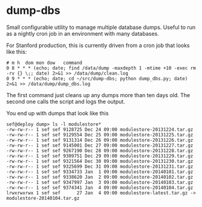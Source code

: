 dump-dbs
========

Small configurable utility to manage multiple database dumps. Useful to run as a nightly cron job in an environment with many databases. 

For Stanford production, this is currently driven from a cron job that
looks like this:

    # m h  dom mon dow   command
    0 8 * * * (echo; date; find /data/dump -maxdepth 1 -mtime +10 -exec rm -rv {} \;; date) 2>&1 >> /data/dump/clean.log
    0 9 * * * (echo; date; cd ~/src/dump-dbs; python dump_dbs.py; date) 2>&1 >> /data/dump/dump_dbs.log

The first command just cleans up any dumps more than ten days old.  The
second one calls the script and logs the output.

You end up with dumps that look like this

    sef@deploy dump> ls -l modulestore*
    -rw-rw-r-- 1 sef sef 9128725 Dec 24 09:00 modulestore-20131224.tar.gz
    -rw-rw-r-- 1 sef sef 9129554 Dec 25 09:00 modulestore-20131225.tar.gz
    -rw-rw-r-- 1 sef sef 9131314 Dec 26 09:00 modulestore-20131226.tar.gz
    -rw-rw-r-- 1 sef sef 9145001 Dec 27 09:00 modulestore-20131227.tar.gz
    -rw-rw-r-- 1 sef sef 9267190 Dec 28 09:00 modulestore-20131228.tar.gz
    -rw-rw-r-- 1 sef sef 9309751 Dec 29 09:00 modulestore-20131229.tar.gz
    -rw-rw-r-- 1 sef sef 9321564 Dec 30 09:00 modulestore-20131230.tar.gz
    -rw-rw-r-- 1 sef sef 9325699 Dec 31 09:00 modulestore-20131231.tar.gz
    -rw-rw-r-- 1 sef sef 9334733 Jan  1 09:00 modulestore-20140101.tar.gz
    -rw-rw-r-- 1 sef sef 9338620 Jan  2 09:00 modulestore-20140102.tar.gz
    -rw-rw-r-- 1 sef sef 9347997 Jan  3 09:00 modulestore-20140103.tar.gz
    -rw-rw-r-- 1 sef sef 9374341 Jan  4 09:00 modulestore-20140104.tar.gz
    lrwxrwxrwx 1 sef sef      27 Jan  4 09:00 modulestore-latest.tar.gz -> modulestore-20140104.tar.gz


